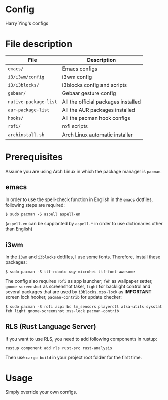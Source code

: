 # Config
Harry Ying's configs

# File description
File | Description
--- | ---
`emacs/` | Emacs configs
`i3/i3wm/config` | i3wm config
`i3/i3blocks/` | i3blocks config and scripts
`gebaar/` | Gebaar gesture config
`native-package-list` | All the official packages installed
`aur-package-list` | All the AUR packages installed
`hooks/` | All the pacman hook configs
`rofi/` | rofi scripts
`archinstall.sh` | Arch Linux automatic installer

# Prerequisites
Assume you are using Arch Linux in which the package manager is `pacman`.  
## emacs
In order to use the spell-check function in English in the `emacs` dotfiles, following steps are required:  
```
$ sudo pacman -S aspell aspell-en
```
(`aspell-en` can be supplanted by `aspell-*` in order to use dictionaries other than English)  
## i3wm
In the `i3wm` and `i3blocks` dotfiles, I use some fonts. Therefore, install these packages:  
```
$ sudo pacman -S ttf-roboto wqy-microhei ttf-font-awesome
```
The config also requires `rofi` as app launcher, `feh` as wallpaper setter, `gnome-screenshot` as screenshot taker, `light` for backlight control and several packages that are used by `i3blocks`, `xss-lock` as **IMPORTANT** screen lock hooker, `pacman-contrib` for update checker:  
```
$ sudo pacman -S rofi acpi bc lm_sensors playerctl alsa-utils sysstat feh light gnome-screenshot xss-lock pacman-contrib
```
## RLS (Rust Language Server)
If you want to use RLS, you need to add following components in rustup:  
```
rustup component add rls rust-src rust-analysis
```
Then use `cargo build` in your project root folder for the first time.

# Usage
Simply override your own configs.
